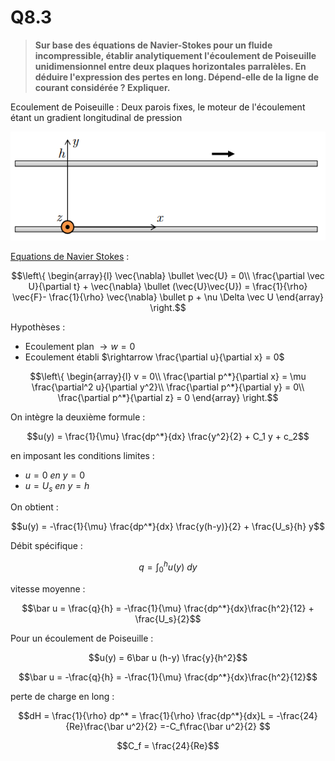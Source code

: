 # Q8.3

> **Sur base des équations de Navier-Stokes pour un fluide incompressible, établir analytiquement l'écoulement de Poiseuille unidimensionnel entre deux plaques horizontales parralèles. En déduire l'expression des pertes en long. Dépend-elle de la ligne de courant considérée ? Expliquer.**

Ecoulement de Poiseuille : Deux parois fixes, le moteur de l'écoulement étant un gradient longitudinal de pression

![](attachments/Pasted%20image%2020230525095818.png)

[Equations de Navier Stokes](../Notion/Equations%20de%20Navier%20Stokes.md) : 

$$\left\{
     \begin{array}{l}
		\vec{\nabla} \bullet \vec{U} = 0\\
	     \frac{\partial \vec U}{\partial t} + \vec{\nabla} \bullet (\vec{U}\vec{U}) = \frac{1}{\rho} \vec{F}- \frac{1}{\rho} \vec{\nabla} \bullet p + \nu \Delta \vec U
     \end{array}
\right.$$

Hypothèses :
- Ecoulement plan $\rightarrow w=0$
- Ecoulement établi $\rightarrow \frac{\partial u}{\partial x} = 0$

$$\left\{
     \begin{array}{l}
		v = 0\\
	     \frac{\partial p^*}{\partial x} = \mu \frac{\partial^2 u}{\partial y^2}\\
	     \frac{\partial p^*}{\partial y} = 0\\
	     \frac{\partial p^*}{\partial z} = 0
     \end{array}
\right.$$

On intègre la deuxième formule :

$$u(y) = \frac{1}{\mu} \frac{dp^*}{dx} \frac{y^2}{2} + C_1 y + c_2$$

en imposant les conditions limites :
- $u=0 \ en \ y=0$
- $u=U_s \ en \ y=h$

On obtient :

$$u(y) = -\frac{1}{\mu} \frac{dp^*}{dx} \frac{y(h-y)}{2} + \frac{U_s}{h} y$$

Débit spécifique :

$$q = \int_0^h{u(y) \ dy}$$

vitesse moyenne :

$$\bar u = \frac{q}{h} = -\frac{1}{\mu} \frac{dp^*}{dx}\frac{h^2}{12} + \frac{U_s}{2}$$

Pour un écoulement de Poiseuille :

$$u(y) = 6\bar u (h-y) \frac{y}{h^2}$$

$$\bar u = -\frac{q}{h} = -\frac{1}{\mu} \frac{dp^*}{dx}\frac{h^2}{12}$$

perte de charge en long :

$$dH = \frac{1}{\rho} dp^* = \frac{1}{\rho} \frac{dp^*}{dx}L = -\frac{24}{Re}\frac{\bar u^2}{2} =-C_f\frac{\bar u^2}{2} $$

$$C_f = \frac{24}{Re}$$
